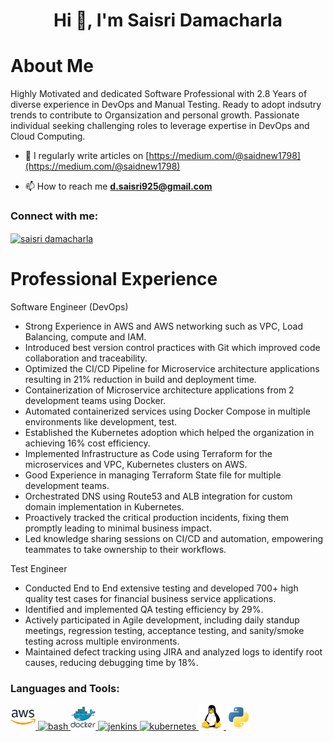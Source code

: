 <h1 align="center">Hi 👋, I'm Saisri Damacharla</h1>

# About Me
Highly Motivated and dedicated Software Professional with 2.8 Years of diverse experience in DevOps and Manual Testing. Ready to adopt indsutry trends to contribute to Organsization and personal growth. Passionate individual seeking challenging roles to leverage expertise in DevOps and Cloud Computing.

- 📝 I regularly write articles on [https://medium.com/@saidnew1798](https://medium.com/@saidnew1798)

- 📫 How to reach me **d.saisri925@gmail.com**

<h3 align="left">Connect with me:</h3>
<p align="left">
<a href="https://www.linkedin.com/in/saisri-damacharla-409256130" target="blank"><img align="center" src="https://raw.githubusercontent.com/rahuldkjain/github-profile-readme-generator/master/src/images/icons/Social/linked-in-alt.svg" alt="saisri damacharla" height="30" width="40" /></a>
</p>

# Professional Experience

Software Engineer (DevOps)
- Strong Experience in AWS and AWS networking such as VPC, Load Balancing, compute and IAM.
- Introduced best version control practices with Git which improved code collaboration and traceability.
- Optimized the CI/CD Pipeline for Microservice architecture applications resulting in 21% reduction in build and deployment time.
- Containerization of Microservice architecture applications from 2 development teams using Docker.
- Automated containerized services using Docker Compose in multiple environments like development, test.
- Established the Kubernetes adoption which helped the organization in achieving 16% cost efficiency.
- Implemented Infrastructure as Code using Terraform for the microservices and VPC, Kubernetes clusters on AWS.
- Good Experience in managing Terraform State file for multiple development teams.
- Orchestrated DNS using Route53 and ALB integration for custom domain implementation in Kubernetes.
- Proactively tracked the critical production incidents, fixing them promptly leading to minimal business impact.
- Led knowledge sharing sessions on CI/CD and automation, empowering teammates to take ownership to their workflows.

Test Engineer 
- Conducted End to End extensive testing and developed 700+ high quality test cases for financial business service applications.
- Identified and implemented QA testing efficiency by 29%.
- Actively participated in Agile development, including daily standup meetings, regression testing, acceptance testing, and sanity/smoke testing across multiple environments.
- Maintained defect tracking using JIRA and analyzed logs to identify root causes, reducing debugging time by 18%.
  
<h3 align="left">Languages and Tools:</h3>
<p align="left"> <a href="https://aws.amazon.com" target="_blank" rel="noreferrer"> <img src="https://raw.githubusercontent.com/devicons/devicon/master/icons/amazonwebservices/amazonwebservices-original-wordmark.svg" alt="aws" width="40" height="40"/> </a> <a href="https://www.gnu.org/software/bash/" target="_blank" rel="noreferrer"> <img src="https://www.vectorlogo.zone/logos/gnu_bash/gnu_bash-icon.svg" alt="bash" width="40" height="40"/> </a> <a href="https://www.docker.com/" target="_blank" rel="noreferrer"> <img src="https://raw.githubusercontent.com/devicons/devicon/master/icons/docker/docker-original-wordmark.svg" alt="docker" width="40" height="40"/> </a> <a href="https://www.jenkins.io" target="_blank" rel="noreferrer"> <img src="https://www.vectorlogo.zone/logos/jenkins/jenkins-icon.svg" alt="jenkins" width="40" height="40"/> </a> <a href="https://kubernetes.io" target="_blank" rel="noreferrer"> <img src="https://www.vectorlogo.zone/logos/kubernetes/kubernetes-icon.svg" alt="kubernetes" width="40" height="40"/> </a> <a href="https://www.linux.org/" target="_blank" rel="noreferrer"> <img src="https://raw.githubusercontent.com/devicons/devicon/master/icons/linux/linux-original.svg" alt="linux" width="40" height="40"/> </a> <a href="https://www.python.org" target="_blank" rel="noreferrer"> <img src="https://raw.githubusercontent.com/devicons/devicon/master/icons/python/python-original.svg" alt="python" width="40" height="40"/> </a> </p>

